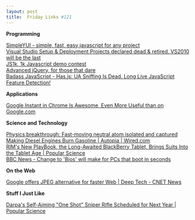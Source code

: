 ```yaml
---
layout: post
title:  Friday Links #121
---
```

**Programming**

[SimpleYUI - simple, fast, easy javascript for any project](http://whisperstorm.com/simpleyui/)   
[Visual Studio Setup & Deployment Projects declared dead & retired. VS2010 will be the last](http://coolthingoftheday.blogspot.com/2010/09/visual-studio-setup-deployment-projects.html)   
[JS1k, 1k Javascript demo contest ](http://js1k.com/home)   
[Advanced jQuery, for those that dare](http://james.padolsey.com/stuff/jQueryBookThing/)   
[Badass JavaScript - Has.js: UA Sniffing Is Dead. Long Live JavaScript Feature Detection! ](http://badassjs.com/post/1217357060/hasjs)

**Applications**

[Google Instant in Chrome Is Awesome, Even More Useful than on Google.com](http://lifehacker.com/5653175/google-instant-is-even-more-useful-in-chrome-than-on-googlecom?utm_source=feedburner&utm_medium=feed&utm_campaign=Feed%3A+lifehacker%2Ffull+%28Lifehacker%29)

**Science and Technology**

[Physics breakthrough: Fast-moving neutral atom isolated and captured](http://www.sciencedaily.com/releases/2010/09/100927002308.htm?utm_source=feedburner&utm_medium=feed&utm_campaign=Feed%3A+sciencedaily+%28ScienceDaily%3A+Latest+Science+News%29)   
[Making Diesel Engines Burn Gasoline | Autopia | Wired.com](http://www.wired.com/autopia/2010/09/making-diesel-engines-burn-gasoline/)   
[RIM's New PlayBook, the Long-Awaited BlackBerry Tablet, Brings Suits Into the Tablet Age | Popular Science](http://www.popsci.com/gadgets/article/2010-09/rim-unveils-famed-blackberry-tablet-playbook)   
[BBC News - Change to 'Bios' will make for PCs that boot in seconds](http://www.bbc.co.uk/news/technology-11430069)

**On the Web**

[Google offers JPEG alternative for faster Web | Deep Tech - CNET News](http://news.cnet.com/8301-30685_3-20018146-264.html?part=rss&subj=news&tag=2547-1_3-0-20)

**Stuff I Just Like**

[Darpa's Self-Aiming "One Shot" Sniper Rifle Scheduled for Next Year | Popular Science](http://www.popsci.com/technology/article/2010-10/aiming-help-snipers-lockheed-develops-one-shot-solution)

